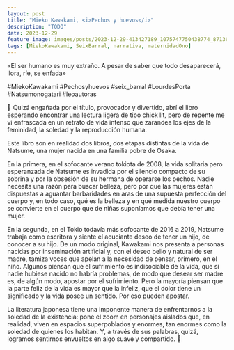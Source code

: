 ```yaml
---
layout: post
title: "Mieko Kawakami, <i>Pechos y huevos</i>"
description: "TODO"
date: 2023-12-29
feature_image: images/posts/2023-12-29-413427189_1075747750438774_8713623484105272795_n_18030129421759743.heic
tags: [MiekoKawakami, SeixBarral, narrativa, maternidadOno]
---
```


«El ser humano es muy extraño. A pesar de saber que todo desaparecerá, llora, ríe, se enfada»
<!--more-->

#MiekoKawakami #Pechosyhuevos #seix_barral #LourdesPorta #Natsumonogatari #leoautoras

🥚 Quizá engañada por el título, provocador y divertido, abrí el libro esperando encontrar una lectura ligera de tipo chick lit, pero de repente me vi enfrascada en un retrato de vida intenso que zarandea los ejes de la feminidad, la soledad y la reproducción humana.

Este libro son en realidad dos libros, dos etapas distintas de la vida de Natsume, una mujer nacida en una familia pobre de Osaka. 

En la primera, en el sofocante verano tokiota de 2008, la vida solitaria pero esperanzada de Natsume es invadida por el silencio compacto de su sobrina y por la obsesión de su hermana de operarse los pechos. Nadie necesita una razón para buscar belleza, pero por qué las mujeres están dispuestas a aguantar barbaridades en aras de una supuesta perfección del cuerpo y, en todo caso, qué es la belleza y en qué medida nuestro cuerpo se convierte en el cuerpo que de niñas suponíamos que debía tener una mujer.

En la segunda, en el Tokio todavía más sofocante de 2016 a 2019, Natsume trabaja como escritora y siente el acuciante deseo de tener un hijo, de conocer a su hijo. De un modo original, Kawakami nos presenta a personas nacidas por inseminación artificial y, con el deseo bello y natural de ser madre, tamiza voces que apelan a la necesidad de pensar, primero, en el niño. Algunos piensan que el sufrimiento es indisociable de la vida, que si nadie hubiese nacido no habría problemas, de modo que desear ser madre es, de algún modo, apostar por el sufrimiento. Pero la mayoría piensan que la parte feliz de la vida es mayor que la infeliz, que el dolor tiene un significado y la vida posee un sentido. Por eso pueden apostar.

La literatura japonesa tiene una imponente manera de enfrentarnos a la soledad de la existencia: pone el zoom en personajes aislados que, en realidad, viven en espacios superpoblados y enormes, tan enormes como la soledad de quienes los habitan. Y, a través de sus palabras, quizá, logramos sentirnos envueltos en algo suave y compartido. 🥚
